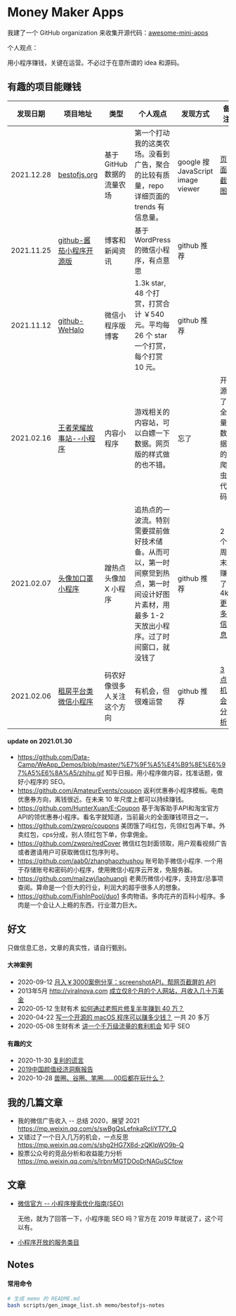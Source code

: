 # Money Maker Apps

我建了一个 GitHub organization 来收集开源代码：[awesome-mini-apps](https://github.com/awesome-mini-apps)

个人观点：

用小程序赚钱，关键在运营。不必过于在意所谓的 idea 和源码。


## 有趣的项目能赚钱

| 发现日期 | 项目地址 | 类型 | 个人观点 | 发现方式 | 备注 |
| --- | --- | --- | --- | --- | --- |
| 2021.12.28 | [bestofjs.org](https//bestofjs.org) | 基于 GitHub 数据的流量农场 | 第一个打动我的这类农场。没看到广告，聚合的比较有质量，repo 详细页面的 trends 有信息量。| google 搜 JavaScript image viewer | [页面截图](memo/bestofjs-notes/README.md)|
| 2021.11.25 | [github-酱茄小程序开源版](https://github.com/longwenjunjie/jiangqie_kafei) | 博客和新闻资讯 | 基于 WordPress 的微信小程序，有点意思 | github 推荐 | |
| 2021.11.12 | [github-WeHalo](https://github.com/savingrun/WeHalo) | 微信小程序版博客 | 1.3k star, 48 个打赏，打赏合计 ￥540 元。平均每 26 个 star 一个打赏，每个打赏 10 元。 | github 推荐 | |
| 2021.02.16 | [王者荣耀故事站--小程序](https://github.com/naihe138/heroStory) | 内容小程序 | 游戏相关的内容站，可以白嫖一下数据。网页版的样式做的也不错。 | 忘了 | 开源了全量数据的爬虫代码 |
| 2021.02.07 | [头像加口罩小程序](https://github.com/infinityu/mina-wear-mask) | 蹭热点头像加 X 小程序 | 追热点的一波流。特别需要提前做好技术储备。从而可以，第一时间察觉到热点，第一时间设计好图片素材，用最多 1-2 天放出小程序。过了时间窗口，就没钱了 | github 推荐 | 2 个周末赚了 4k+ [更多信息](memo/mina-wear-mask/README.md) |
| 2021.02.06 | [租房平台类微信小程序](https://github.com/lx164/house) | 码农好像很多人关注这个方向 | 有机会，但很难运营 | github 推荐 | [3 点机会分析](memo/house-market/README.md) |


#### update on 2021.01.30

- https://github.com/Data-Camp/WeApp_Demos/blob/master/%E7%9F%A5%E4%B9%8E%E6%97%A5%E6%8A%A5/zhihu.gif 知乎日报。用小程序做内容，找准话题，做好小程序的 SEO。
- https://github.com/AmateurEvents/coupon 返利优惠券小程序模板。电商优惠券方向，离钱很近。在未来 10 年尺度上都可以持续赚钱。
- https://github.com/HunterXuan/E-Coupon 基于淘客助手API和淘宝官方API的领优惠券小程序。看名字就知道，当前最火的全面赚钱项目之一。
- https://github.com/zwpro/coupons 美团饿了吗红包，先领红包再下单。外卖红包，cps分成，别人领红包下单，你拿佣金。
- https://github.com/zwpro/redCover 微信红包封面领取，用户观看视频广告或者邀请用户可获取微信红包序列号。
- https://github.com/aab0/zhanghaozhushou 账号助手微信小程序. 一个用于存储账号和密码的小程序，使用微信小程序云开发，免服务器。
- https://github.com/mailzwj/laohuangli 老黄历微信小程序，支持宜/忌事项查阅。算命是一个巨大的行业，利润大的超乎很多人的想象。
- https://github.com/FishInPool/duo1 多肉物语。多肉花卉的百科小程序。多肉是一个会让人上瘾的东西，行业潜力巨大。

## 好文

只做信息汇总，文章的真实性，请自行甄别。

#### 大神案例

- 2020-09-12 [月入￥3000案例分享：screenshotAPI，帮网页截屏的 API](https://mp.weixin.qq.com/s/6Eg1dWRlnVO6OPQUQVsgYg)
- 2013年5月 http://viralnova.com [成立仅8个月的个人网站，月收入几十万美金](https://zhuanlan.zhihu.com/p/57543348)
- 2020-05-12 生财有术 [如何通过老照片修复半年赚到 40 万？](https://mp.weixin.qq.com/s/X-VOOUTxM09BwGF7bsJq0A)
-  2020-04-22 [写一个开源的 macOS 程序可以赚多少钱？](https://mp.weixin.qq.com/s/NL_c1gfPiXVp-o_OkcylDA) 一共 20 多万
-  2020-05-08 生财有术 [讲一个千万级流量的套利机会](https://mp.weixin.qq.com/s/yHFPz35_0nbuO8wskAC_8g) 知乎 SEO


#### 有趣的文

- 2020-11-30 [复利的谎言](https://mp.weixin.qq.com/s/1pJSuOSrNIj4KPB0F8O54A)
- [2019中国颜值经济洞察报告](https://github.com/JackonYang/list-of-wechat-mini-program-list/blob/master/pdf/%E9%A2%9C%E5%80%BC%E7%BB%8F%E6%B5%8E%E6%B4%9E%E5%AF%9F.pdf)
- 2020-10-28 [兽圈、谷圈、笔圈……00后都在玩什么？](https://mp.weixin.qq.com/s/1i7JJ5PBovb6h3B_N94eNg)

## 我的几篇文章

- 我的微信广告收入 -- 总结 2020，展望 2021 https://mp.weixin.qq.com/s/swBgQsLefnkaRcIiYT7Y_Q
- 又错过了一个日入几万的机会，一点反思 https://mp.weixin.qq.com/s/shg2HG7X6d-zQKlpWO9b-Q
- 股票公众号的竞品分析和收益能力分析 https://mp.weixin.qq.com/s/lrbnrMGTDOoDrNAGuSCfpw


## 文章

- [微信官方 -- 小程序搜索优化指南(SEO)](https://developers.weixin.qq.com/community/develop/doc/000a0a1191c3a817e7a9c6f1e51409)

    无他，就为了回答一下，小程序能 SEO 吗？官方在 2019 年就说了，这个可以有。
- [小程序开放的服务类目](https://developers.weixin.qq.com/miniprogram/product/material/)


## Notes


#### 常用命令

```bash
# 生成 memo 的 README.md
bash scripts/gen_image_list.sh memo/bestofjs-notes
```
